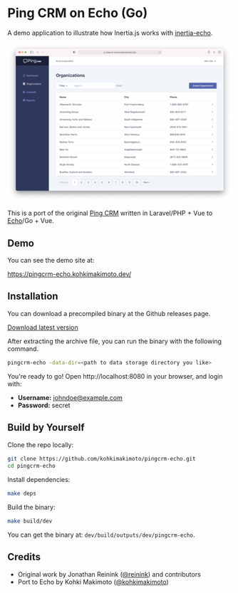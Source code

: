 # Ping CRM on Echo (Go)

A demo application to illustrate how Inertia.js works with [inertia-echo](https://github.com/kohkimakimoto/inertia-echo).

![](screenshot.png)

This is a port of the original [Ping CRM](https://github.com/inertiajs/pingcrm) written in Laravel/PHP + Vue to [Echo](https://echo.labstack.com/)/Go + Vue.

## Demo

You can see the demo site at:

https://pingcrm-echo.kohkimakimoto.dev/

## Installation

You can download a precompiled binary at the Github releases page.

[Download latest version](https://github.com/kohkimakimoto/pingcrm-echo/releases/latest)

After extracting the archive file, you can run the binary with the following command.

```sh
pingcrm-echo -data-dir=<path to data storage directory you like>
```

You're ready to go! Open http://localhost:8080 in your browser, and login with:

- **Username:** johndoe@example.com
- **Password:** secret

## Build by Yourself

Clone the repo locally:

```sh
git clone https://github.com/kohkimakimoto/pingcrm-echo.git
cd pingcrm-echo
```

Install dependencies:


```sh
make deps
```

Build the binary:

```sh
make build/dev
```

You can get the binary at: `dev/build/outputs/dev/pingcrm-echo`.

## Credits

- Original work by Jonathan Reinink ([@reinink](https://github.com/reinink)) and contributors
- Port to Echo by Kohki Makimoto ([@kohkimakimoto](https://github.com/kohkimakimoto))
